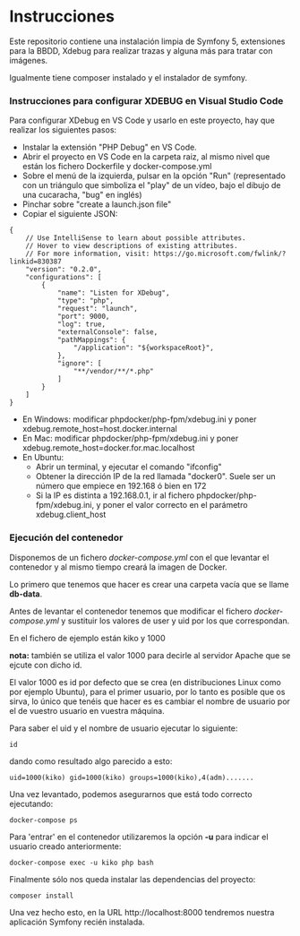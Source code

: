# Instrucciones

Este repositorio contiene una instalación limpia de Symfony 5, extensiones para la BBDD, Xdebug para realizar trazas y alguna más para tratar con imágenes.

Igualmente tiene composer instalado y el instalador de symfony.

### Instrucciones para configurar XDEBUG en Visual Studio Code

Para configurar XDebug en VS Code y usarlo en este proyecto, hay que realizar los siguientes pasos:

- Instalar la extensión "PHP Debug" en VS Code.
- Abrir el proyecto en VS Code en la carpeta raiz, al mismo nivel que están los fichero Dockerfile y docker-compose.yml
- Sobre el menú de la izquierda, pulsar en la opción "Run" (representado con un triángulo que simboliza el "play" de un vídeo, bajo el dibujo de una cucaracha, "bug" en inglés)
- Pinchar sobre "create a launch.json file"
- Copiar el siguiente JSON:
~~~
{
    // Use IntelliSense to learn about possible attributes.
    // Hover to view descriptions of existing attributes.
    // For more information, visit: https://go.microsoft.com/fwlink/?linkid=830387
    "version": "0.2.0",
    "configurations": [
        {
            "name": "Listen for XDebug",
            "type": "php",
            "request": "launch",
            "port": 9000,
            "log": true,
            "externalConsole": false,
            "pathMappings": {
                "/application": "${workspaceRoot}",
            },
            "ignore": [
                "**/vendor/**/*.php"
            ]
        }
    ]
}
~~~
- En Windows: modificar phpdocker/php-fpm/xdebug.ini y poner xdebug.remote_host=host.docker.internal
- En Mac: modificar phpdocker/php-fpm/xdebug.ini y poner xdebug.remote_host=docker.for.mac.localhost
- En Ubuntu: 
  - Abrir un terminal, y ejecutar el comando "ifconfig"
  - Obtener la dirección IP de la red llamada "docker0". Suele ser un número que empiece en 192.168 ó bien en 172
  - Si la IP es distinta a 192.168.0.1, ir al fichero phpdocker/php-fpm/xdebug.ini, y poner el valor correcto en el parámetro xdebug.client_host

### Ejecución del contenedor

Disponemos de un fichero _docker-compose.yml_ con el que levantar el contenedor y al mismo tiempo creará la imagen de Docker.

Lo primero que tenemos que hacer es crear una carpeta vacía que se llame **db-data**.

Antes de levantar el contenedor tenemos que modificar el fichero _docker-compose.yml_ y sustituir los valores de user y uid por los que correspondan.

En el fichero de ejemplo están kiko y 1000 

**nota:** también se utiliza el valor 1000 para decirle al servidor Apache que se ejcute con dicho id. 

El valor 1000 es id por defecto que se crea (en distribuciones Linux como por ejemplo Ubuntu), para el primer usuario, por lo tanto es posible que 
os sirva, lo único que tenéis que hacer es es cambiar el nombre de usuario por el de vuestro usuario en vuestra máquina.

Para saber el uid y el nombre de usuario ejecutar lo siguiente:

```
id
```  

dando como resultado algo parecido a esto:
 
 ```
uid=1000(kiko) gid=1000(kiko) groups=1000(kiko),4(adm).......
```

Una vez levantado, podemos asegurarnos que está todo correcto ejecutando:

```
docker-compose ps
```

Para 'entrar' en el contenedor utilizaremos la opción **-u** para indicar el usuario creado anteriormente:

```
docker-compose exec -u kiko php bash
```

Finalmente sólo nos queda instalar las dependencias del proyecto:

```shell script
composer install
```

Una vez hecho esto, en la URL http://localhost:8000 tendremos nuestra aplicación Symfony
recién instalada.


